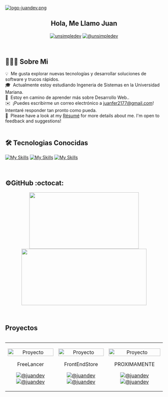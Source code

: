 [![logo-juandev.png](https://i.postimg.cc/7Pndyv3v/logo-juandev.png)](https://postimg.cc/w330hG4F)
<div align="center">
<h2>Hola, Me Llamo Juan</h2>

<a href="https://linkedin.com/in/juanfer" target="blank"><img align="center" src="https://img.shields.io/badge/LinkedIn-0077B5?style=for-the-badge&logo=linkedin&logoColor=white" alt="unsimpledev"/></a>
<a href = "juanfer2177@gmail.com" target="blank"><img align="center" src="https://img.shields.io/badge/Gmail-D14836?style=for-the-badge&logo=gmail&logoColor=white" alt="@unsimpledev"  /></a>
</div>
<br>
 
<h2>👨🏻‍💻 Sobre Mi</h2>

💡 &nbsp;Me gusta explorar nuevas tecnologías y desarrollar soluciones de software y trucos rápidos.\
🎓 &nbsp;Actualmente estoy estudiando Ingeneria de Sistemas en la Universidad Mariana.\
🌱 &nbsp;Estoy en camino de aprender más sobre Desarrollo Web..\
✉️ &nbsp;¡Puedes escribirme un correo electrónico a juanfer2177@gmail.com! Intentaré responder tan pronto como pueda.\
📄 &nbsp;Please have a look at my [Résumé](https://www.adityavsingh.com/resume.html) for more details about me. I'm open to feedback and suggestions!
<br><br>


<h2> 🛠 Tecnologias Conocidas</h2>

[![My Skills](https://skillicons.dev/icons?i=html,css,js&perline=3)](https://skillicons.dev)
[![My Skills](https://skillicons.dev/icons?i=java,git,github&perline=3)](https://skillicons.dev)
[![My Skills](https://skillicons.dev/icons?i=mysql,php&perline=3)](https://skillicons.dev)

<br>

<h2>⚙️GitHub :octocat:</h2>
<p align="center">
<a href="https://github.com/juanfer217">
  <img height="180em" width="350em" src="https://github-readme-stats-eight-theta.vercel.app/api?username=juanfer217&show_icons=true&theme=algolia&include_all_commits=true&count_private=true"/>
  <img height="180em" width="400em" src="https://github-readme-stats-eight-theta.vercel.app/api/top-langs/?username=juanfer217&layout=compact&langs_count=8&theme=algolia"/>
</a>
</p>
<br>

<h2>Proyectos</h2>
<table align="left" >
<tr border="none">
  <td width="25%" align="center">
    <p align="center">
     <a href="https://freelancer-juandev.netlify.app/" title="Go to Source">
        <img align="center" width=100% src="https://i.postimg.cc/7LCrxBx3/Freelancer.png"   alt="Proyecto" /></a>
      </p>
    <p align="center">FreeLancer</p>
    <p align="center">
        <a href="https://freelancer-juandev.netlify.app/" target="blank"><img align="center" src="https://img.shields.io/badge/Sitio-FF0000?style=for-the-badge&logoColor=white" alt="@juandev" /></a>
      <a href="https://github.com/juanfer217/Freelancer" target="blank"><img align="center" src="https://img.shields.io/badge/GitHub-100000?style=for-the-badge&logo=github&logoColor=white" alt="@juandev"/></a>
    </p>       
</td>
<td width="25%" align="center">
    <p align="center">
     <a href="https://frontendstore-juandev.netlify.app/" title="Go to Source">
        <img align="center" width=100% src="https://i.postimg.cc/R0tps2SD/Fron-End-Store.png"   alt="Proyecto" /></a>
      </p>
  <p align="center" >FrontEndStore</p>
    <p align="center">
        <a href="https://frontendstore-juandev.netlify.app/" target="blank"><img align="center" src="https://img.shields.io/badge/Sitio-FF0000?style=for-the-badge&logoColor=white" alt="@juandev" /></a>
      <a href="https://github.com/juanfer217/FrontEndStore" target="blank"><img align="center" src="https://img.shields.io/badge/GitHub-100000?style=for-the-badge&logo=github&logoColor=white" alt="@juandev" /></a>
    </p>       
</td>
  
  <td width="25%" align="center">
    <p align="center">
     <a href="#" title="Go to Source">
        <img align="center" width=100% src="#"   alt="Proyecto" /></a>
      </p>
    <p align="center" >PROXIMAMENTE</p>
    <p align="center">
        <a href="#" target="blank"><img align="center" src="https://img.shields.io/badge/Sitio-FF0000?style=for-the-badge&logoColor=white" alt="@juandev" /></a>
      <a href="https://github.com/juanfer217/" target="blank"><img align="center" src="https://img.shields.io/badge/GitHub-100000?style=for-the-badge&logo=github&logoColor=white" alt="@juandev" /></a>
    </p>       
</td>

</tr>
</table>
